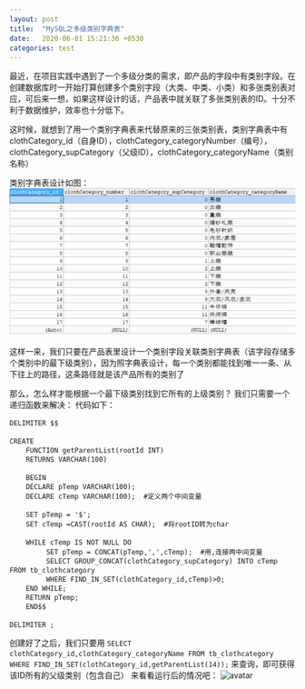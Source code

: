 ```yaml
---
layout: post
title:  "MySQL之多级类别字典表"
date:   2020-06-01 15:21:36 +0530
categories: test
---
```

最近，在项目实践中遇到了一个多级分类的需求，即产品的字段中有类别字段。在创建数据库时一开始打算创建多个类别字段（大类、中类、小类）和多张类别表对应，可后来一想，如果这样设计的话，产品表中就关联了多张类别表的ID。十分不利于数据维护，效率也十分低下。

这时候，就想到了用一个类别字典表来代替原来的三张类别表，类别字典表中有clothCategory_id（自身ID），clothCategory_categoryNumber（编号），clothCategory_supCategory（父级ID），clothCategory_categoryName（类别名称）

类别字典表设计如图：
![avatar](/assets/TypeTable.png)


这样一来，我们只要在产品表里设计一个类别字段关联类别字典表（该字段存储多个类别中的最下级类别），因为照字典表设计，每一个类别都能找到唯一一条、从下往上的路径，这条路径就是该产品所有的类别了


那么，怎么样才能根据一个最下级类别找到它所有的上级类别？
我们只需要一个递归函数来解决：
代码如下：
```MySQL
DELIMITER $$

CREATE
    FUNCTION getParentList(rootId INT)
    RETURNS VARCHAR(100)
   
    BEGIN
	DECLARE pTemp VARCHAR(100);
	DECLARE cTemp VARCHAR(100);  #定义两个中间变量
	
	SET pTemp = '$';
	SET cTemp =CAST(rootId AS CHAR);  #将rootID转为char
	
	WHILE cTemp IS NOT NULL DO  
		 SET pTemp = CONCAT(pTemp,',',cTemp);  #用,连接两中间变量
		 SELECT GROUP_CONCAT(clothCategory_supCategory) INTO cTemp FROM tb_clothcategory   
		 WHERE FIND_IN_SET(clothCategory_id,cTemp)>0;
	END WHILE;  
	RETURN pTemp;
    END$$

DELIMITER ;
```
创建好了之后，我们只要用
```SELECT clothCategory_id,clothCategory_categoryName FROM tb_clothcategory WHERE FIND_IN_SET(clothCategory_id,getParentList(14));```
来查询，即可获得该ID所有的父级类别（包含自己）
来看看运行后的情况吧：
![avatar](/assets/TypeTableResult.png)
